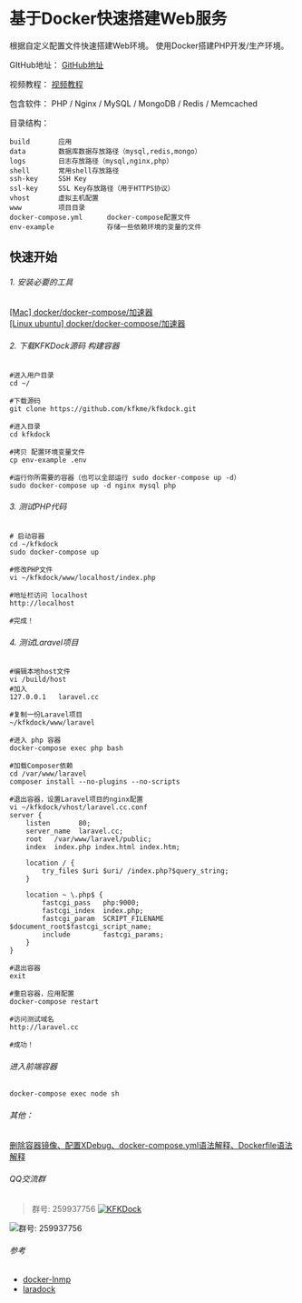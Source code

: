 
# 基于Docker快速搭建Web服务
根据自定义配置文件快速搭建Web环境。
使用Docker搭建PHP开发/生产环境。
    
GItHub地址：
 [GitHub地址](https://github.com/kfkme/kfkdock)
 
 视频教程：
 [视频教程](https://www.bilibili.com/video/av13901414/)

包含软件：
PHP / Nginx / MySQL / MongoDB / Redis / Memcached

目录结构：
```
build       应用
data        数据库数据存放路径（mysql,redis,mongo）
logs        日志存放路径（mysql,nginx,php）
shell       常用shell存放路径
ssh-key     SSH Key
ssl-key     SSL Key存放路径（用于HTTPS协议）
vhost       虚拟主机配置
www         项目目录
docker-compose.yml      docker-compose配置文件
env-example             存储一些依赖环境的变量的文件
```

## 快速开始

###### 1. 安装必要的工具
 [[Mac] docker/docker-compose/加速器](https://github.com/kfkme/kfkdock/blob/master/build/other/README_DEPEND_MAC.md)  
 [[Linux ubuntu] docker/docker-compose/加速器](https://github.com/kfkme/kfkdock/blob/master/build/other/README_DEPEND_LINUX_UBUNTU.md)


###### 2. 下载KFKDock源码 构建容器
```
#进入用户目录
cd ~/

#下载源码
git clone https://github.com/kfkme/kfkdock.git

#进入目录
cd kfkdock

#拷贝 配置环境变量文件
cp env-example .env

#运行你所需要的容器（也可以全部运行 sudo docker-compose up -d）
sudo docker-compose up -d nginx mysql php
```
###### 3. 测试PHP代码

```
# 启动容器
cd ~/kfkdock
sudo docker-compose up

#修改PHP文件
vi ~/kfkdock/www/localhost/index.php

#地址栏访问 localhost
http://localhost

#完成！
```

###### 4. 测试Laravel项目

```
#编辑本地host文件
vi /build/host
#加入
127.0.0.1   laravel.cc

#复制一份Laravel项目
~/kfkdock/www/laravel

#进入 php 容器
docker-compose exec php bash

#加载Composer依赖
cd /var/www/laravel
composer install --no-plugins --no-scripts

#退出容器，设置Laravel项目的nginx配置
vi ~/kfkdock/vhost/laravel.cc.conf
server {
    listen       80;
    server_name  laravel.cc;
    root   /var/www/laravel/public;
    index  index.php index.html index.htm;

    location / {
        try_files $uri $uri/ /index.php?$query_string;
    }

    location ~ \.php$ {
        fastcgi_pass   php:9000;
        fastcgi_index  index.php;
        fastcgi_param  SCRIPT_FILENAME  $document_root$fastcgi_script_name;
        include        fastcgi_params;
	}
}

#退出容器
exit

#重启容器，应用配置
docker-compose restart

#访问测试域名
http://laravel.cc

#成功！
```

###### 进入前端容器
```
docker-compose exec node sh
```

###### 其他：
 [删除容器镜像、配置XDebug、docker-compose.yml语法解释、Dockerfile语法解释](https://github.com/kfkme/kfkdock/blob/master/build/other/README_OTHER.md)

###### QQ交流群

> 群号: 259937756 <a target="_blank" href="https://shang.qq.com/wpa/qunwpa?idkey=a593151f7e27a4cb7041db186f09f9727d6af2184737637d52f23d2431372065"><img border="0" src="https://pub.idqqimg.com/wpa/images/group.png" alt="KFKDock" title="KFKDock"></a>

![群号: 259937756](http://ww1.sinaimg.cn/large/750f80a1ly1fp2b1kky0qj208e08e747.jpg)

###### 参考
- [docker-lnmp](https://github.com/beautysoft/docker-lnmp)
- [laradock](https://github.com/laradock/laradock)


